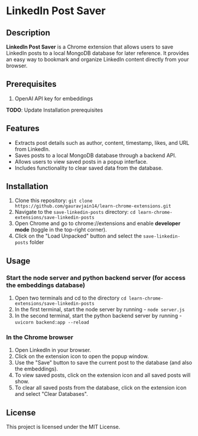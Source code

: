 # LinkedIn Post Saver

## Description
**LinkedIn Post Saver** is a Chrome extension that allows users to save LinkedIn posts to a local MongoDB database for later reference. It provides an easy way to bookmark and organize LinkedIn content directly from your browser.

## Prerequisites
1. OpenAI API key for embeddings

**TODO**: Update Installation prerequisites

## Features
- Extracts post details such as author, content, timestamp, likes, and URL from LinkedIn.
- Saves posts to a local MongoDB database through a backend API.
- Allows users to view saved posts in a popup interface.
- Includes functionality to clear saved data from the database.

## Installation
1. Clone this repository:
    `git clone https://github.com/gauravjain14/learn-chrome-extensions.git`
2. Navigate to the `save-linkedin-posts` directory:
    `cd learn-chrome-extensions/save-linkedin-posts`
3. Open Chrome and go to chrome://extensions and enable **developer mode** (toggle in the top-right corner).
4. Click on the "Load Unpacked" button and select the `save-linkedin-posts` folder

## Usage

### Start the node server and python backend server (for access the embeddings database)
1. Open two terminals and cd to the directory
    `cd learn-chrome-extensions/save-linkedin-posts`
2. In the first terminal, start the node server by running - 
    `node server.js`
3. In the second terminal, start the python backend server by running - 
    `uvicorn backend:app --reload`

### In the Chrome browser
1. Open LinkedIn in your browser.
2. Click on the extension icon to open the popup window.
3. Use the "Save" button to save the current post to the database (and also the embeddings).
4. To view saved posts, click on the extension icon and all saved posts will show.
5. To clear all saved posts from the database, click on the extension icon and select "Clear Databases".

## License
This project is licensed under the MIT License.